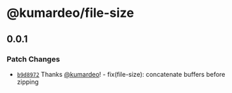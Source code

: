 # @kumardeo/file-size

## 0.0.1

### Patch Changes

- [`b9d8972`](https://github.com/kumardeo/kumardeo-npm/commit/b9d89721d632d21640e2fd381155a0426350f3da) Thanks [@kumardeo](https://github.com/kumardeo)! - fix(file-size): concatenate buffers before zipping

